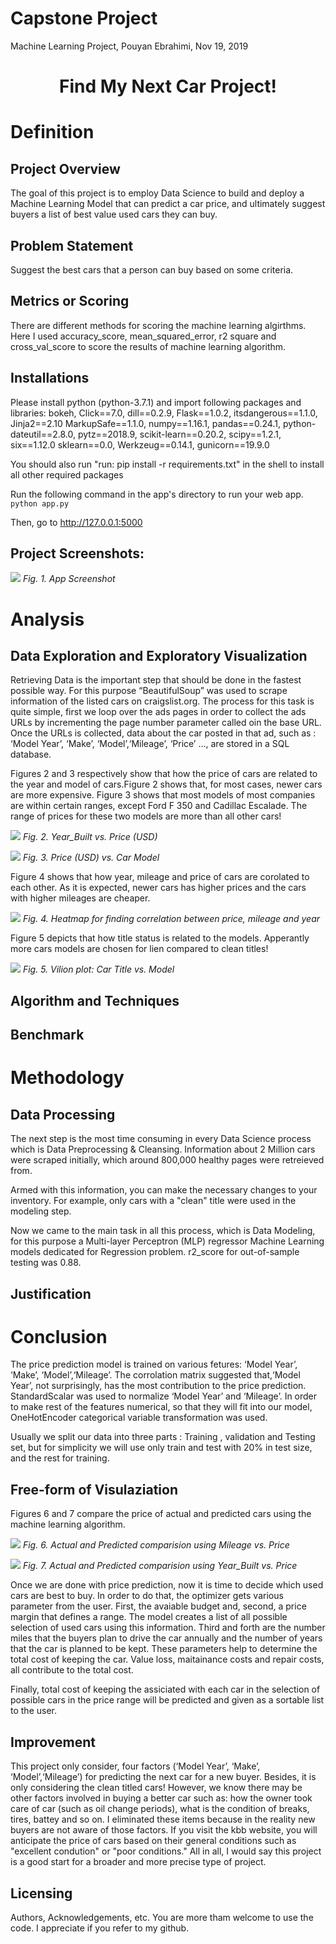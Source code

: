 
# Capstone Project
Machine Learning Project, Pouyan Ebrahimi, Nov 19, 2019

<h1 align="center">Find My Next Car Project!</h1>

# Definition
## Project Overview
The goal of this project is to employ Data Science to build and deploy a Machine Learning Model that can predict a car price, and ultimately suggest buyers a list of best value used cars they can buy.

## Problem Statement 
Suggest the best cars that a person can buy based on some criteria. 

## Metrics or Scoring
There are different methods for scoring the machine learning algirthms. Here I used accuracy_score, mean_squared_error, r2 square and cross_val_score to score the results of machine learning algorithm.
 
## Installations
Please install python (python-3.7.1) and import following packages and libraries: bokeh, Click==7.0, dill==0.2.9, Flask==1.0.2, itsdangerous==1.1.0, Jinja2==2.10
MarkupSafe==1.1.0, numpy==1.16.1, pandas==0.24.1, python-dateutil==2.8.0, pytz==2018.9, scikit-learn==0.20.2, scipy==1.2.1, six==1.12.0
sklearn==0.0, Werkzeug==0.14.1, gunicorn==19.9.0

You should also run "run: pip install -r requirements.txt" in the shell to install all other required packages

Run the following command in the app's directory to run your web app.
    `python app.py`

Then, go to http://127.0.0.1:5000

## Project Screenshots:
![](https://github.com/pouyanebrahimi/FindMyNextCar/blob/master/Screenshot.PNG?raw=true)
*Fig. 1. App Screenshot*

# Analysis
## Data Exploration and Exploratory Visualization
Retrieving Data is the important step that should be done in the fastest possible way. For this purpose “BeautifulSoup” was used to scrape information of the listed cars on craigslist.org. The process for this task is quite simple, first we loop over the ads pages in order to collect the ads URLs by incrementing the page number parameter called oin the base URL. Once the URLs is collected, data about the car posted in that ad, such as : ‘Model Year’, ‘Make’, ‘Model’,‘Mileage’, ‘Price’ …, are stored in a SQL database. 

Figures 2 and 3 respectively show that how the price of cars are related to the year and model of cars.Figure 2 shows that, for most cases, newer cars are more expensive. Figure 3 shows that most models of most companies are within certain ranges, except Ford F 350 and Cadillac Escalade. The range of prices for these two models are more than all other cars!

![](https://github.com/pouyanebrahimi/FindMyNextCar/blob/master/Visual1.png?raw=true)
*Fig. 2. Year_Built vs. Price (USD)*

![](https://github.com/pouyanebrahimi/FindMyNextCar/blob/master/Visual3.png?raw=true)
*Fig. 3. Price (USD) vs. Car Model*

Figure 4 shows that how year, mileage and price of cars are corolated to each other. As it is expected, newer cars has higher prices and the cars with higher mileages are cheaper. 

![](https://github.com/pouyanebrahimi/FindMyNextCar/blob/master/Visual2.png?raw=true)
*Fig. 4. Heatmap for finding correlation between price, mileage and year*

Figure 5 depicts that how title status is related to the models. Apperantly more cars models are chosen for lien compared to clean titles!

![](https://github.com/pouyanebrahimi/FindMyNextCar/blob/master/Visual4.png?raw=true)
*Fig. 5. Vilion plot: Car Title vs. Model*

## Algorithm and Techniques 
## Benchmark

# Methodology
## Data Processing
The next step is the most time consuming in every Data Science process which is Data Preprocessing & Cleansing. Information about 2 Million cars were scraped initially, which around 800,000 healthy pages were retreieved from.

Armed with this information, you can make the necessary changes to your inventory. For example, only cars with a "clean" title were used in the modeling step.

Now we came to the main task in all this process, which is Data Modeling, for this purpose a Multi-layer Perceptron (MLP) regressor Machine Learning models dedicated for Regression problem. r2_score for out-of-sample testing was 0.88.
## Justification

# Conclusion
The price prediction model is trained on various fetures: ‘Model Year’, ‘Make’, ‘Model’,‘Mileage’. The corrolation matrix suggested that,‘Model Year’, not surprisingly, has the most contribution to the price prediction. StandardScalar was used to normalize ‘Model Year’ and ‘Mileage’. In order to make rest of the features numerical, so that they will fit into our model, OneHotEncoder categorical variable transformation was used.

Usually we split our data into three parts : Training , validation and Testing set, but for simplicity we will use only train and test with 20% in test size, and the rest for training.
## Free-form of Visulaziation
Figures 6 and 7 compare the price of actual and predicted cars using the machine learning algorithm. 

![](https://github.com/pouyanebrahimi/FindMyNextCar/blob/master/Visual4.png?raw=true)
*Fig. 6. Actual and Predicted comparision using Mileage vs. Price*

![](https://github.com/pouyanebrahimi/FindMyNextCar/blob/master/Results2.png?raw=true)
*Fig. 7. Actual and Predicted comparision using Year_Built vs. Price*

Once we are done with price prediction, now it is time to decide which used cars are best to buy. In order to do that, the optimizer gets various parameter from the user. First, the avaiable budget and, second, a price margin that defines a range. The model creates a list of all possible selection of used cars using this information. Third and forth are the number miles that the buyers plan to drive the car annually and the number of years that the car is planned to be kept. These parameters help to determine the total cost of keeping the car. Value loss, maitainance costs and repair costs, all contribute to the total cost.

Finally, total cost of keeping the assiciated with each car in the selection of possible cars in the price range will be predicted and given as a sortable list to the user.  

## Improvement
This project only consider, four factors (‘Model Year’, ‘Make’, ‘Model’,‘Mileage’) for predicting the next car for a new buyer. Besides, it is only considering the clean titled cars! However, we know there may be other factors involved in buying a better car such as: how the owner took care of car (such as oil change periods), what is the condition of breaks, tires, battey and so on. I eliminated these items because in the reality new buyers are not aware of those factors. If you visit the kbb website, you will anticipate the price of cars based on their general conditions such as "excellent condution" or "poor conditions." All in all, I would say this project is a good start for a broader and more precise type of project. 

## Licensing
Authors, Acknowledgements, etc. You are more tham welcome to use the code. I appreciate if you refer to my github.
